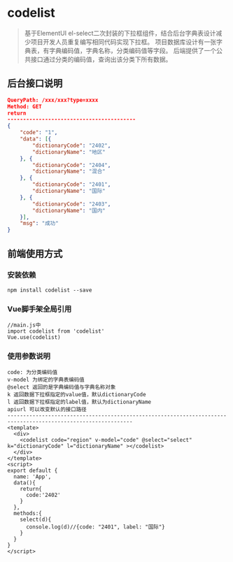 # codelist
> 基于ElementUI el-select二次封装的下拉框组件，结合后台字典表设计减少项目开发人员重复编写相同代码实现下拉框。
> 项目数据库设计有一张字典表，有字典编码值，字典名称，分类编码值等字段。
> 后端提供了一个公共接口通过分类的编码值，查询出该分类下所有数据。

## 后台接口说明

```json
QueryPath: /xxx/xxx?type=xxxx
Method: GET
return
-----------------------------------------
{
	"code": "1",
	"data": [{
		"dictionaryCode": "2402",
		"dictionaryName": "地区"
	}, {
		"dictionaryCode": "2404",
		"dictionaryName": "混合"
	}, {
		"dictionaryCode": "2401",
		"dictionaryName": "国际"
	}, {
		"dictionaryCode": "2403",
		"dictionaryName": "国内"
	}],
	"msg": "成功"
}
```
## 前端使用方式
### 安装依赖
```
npm install codelist --save
```
### Vue脚手架全局引用
```
//main.js中
import codelist from 'codelist'
Vue.use(codelist)
```
### 使用参数说明
```vue
code: 为分类编码值
v-model 为绑定的字典表编码值
@select 返回的是字典编码值与字典名称对象
k 返回数据下拉框指定的value值，默认dictionaryCode
l 返回数据下拉框指定的label值，默认为dictionaryName
apiurl 可以改变默认的接口路径
--------------------------------------------------------------------------------------------------------------
<template>
  <div>
    <codelist code="region" v-model="code" @select="select" k="dictionaryCode" l="dictionaryName" ></codelist>
  </div>
</template>
<script>
export default {
  name: 'App',
  data(){
    return{
      code:'2402'
    }
  },
  methods:{
    select(d){
      console.log(d)//{code: "2401", label: "国际"}
    }
  }
}
</script>
```

